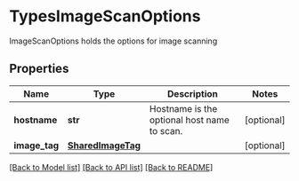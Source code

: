 # TypesImageScanOptions

ImageScanOptions holds the options for image scanning

## Properties
Name | Type | Description | Notes
------------ | ------------- | ------------- | -------------
**hostname** | **str** | Hostname is the optional host name to scan.  | [optional] 
**image_tag** | [**SharedImageTag**](SharedImageTag.md) |  | [optional] 

[[Back to Model list]](../README.md#documentation-for-models) [[Back to API list]](../README.md#documentation-for-api-endpoints) [[Back to README]](../README.md)



